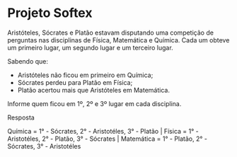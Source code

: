 # Projeto Softex
Aristóteles, Sócrates e Platão estavam disputando uma competição de perguntas nas disciplinas de Física, Matemática e Química. Cada um obteve um primeiro lugar, um segundo lugar e um terceiro lugar.

Sabendo que: 
- Aristóteles não ficou em primeiro em Química; 
- Sócrates perdeu para Platão em Física; 
- Platão acertou mais que Aristóteles em Matemática.

Informe quem ficou em 1º, 2º e 3º lugar em cada disciplina.


Resposta 

Química = 1° - Sócrates, 2° - Aristotéles, 3° - Platão
| Física = 1° - Aristotéles, 2° - Platão, 3° - Sócrates
| Matemática = 1° - Platão, 2° - Sócrates, 3° - Aristotéles

